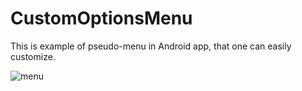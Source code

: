 # CustomOptionsMenu

This is example of pseudo-menu in Android app, that one can easily customize.

![menu](https://ibb.co/mR6kB6)
